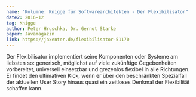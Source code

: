 ```yaml
---
name: "Kolumne: Knigge für Softwarearchitekten - Der Flexibilisator"
date2: 2016-12
tag: Knigge
author: Peter Hruschka, Dr. Gernot Starke
paper: Javamagazin
link: https://jaxenter.de/flexibilisator-51170
---
```


Der Flexibilisator implementiert seine Komponenten oder Systeme am liebsten so:
generisch, möglichst auf viele zukünftige Gegebenheiten vorbereitet, universell einsetzbar und grezenlos
flexibel in alle Richtungen. Er findet den ultimativen Kick, wenn er über den beschränkten Spezialfall
der aktuellen User Story hinaus quasi ein zeitloses Denkmal der Flexibilität schaffen kann.
